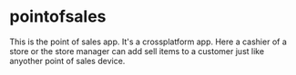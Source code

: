 # pointofsales
This is the point of sales app. It's a crossplatform app. Here a cashier of a store or the store manager can add sell items to a customer just like anyother point of sales device.

